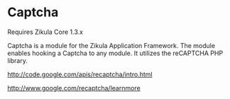 Captcha
=======

Requires Zikula Core 1.3.x

Captcha is a module for the Zikula Application Framework. The module enables
hooking a Captcha to any module. It utilizes the reCAPTCHA PHP library.

http://code.google.com/apis/recaptcha/intro.html

http://www.google.com/recaptcha/learnmore

